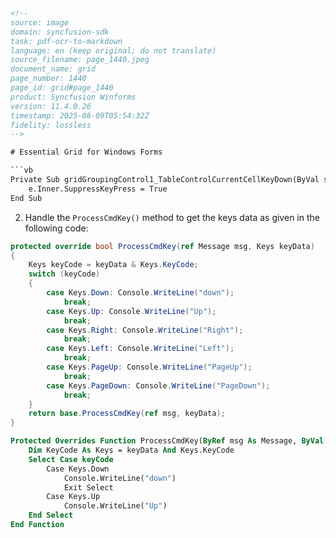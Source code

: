 ```html
<!-- 
source: image
domain: syncfusion-sdk
task: pdf-ocr-to-markdown
language: en (keep original; do not translate)
source_filename: page_1440.jpeg
document_name: grid
page_number: 1440
page_id: grid#page_1440
product: Syncfusion Winforms
version: 11.4.0.26
timestamp: 2025-08-09T05:54:32Z
fidelity: lossless
-->

# Essential Grid for Windows Forms

```vb
Private Sub gridGroupingControl1_TableControlCurrentCellKeyDown(ByVal sender As Object, ByVal e As Syncfusion.Windows.Forms.Grid.Grouping.GridTableControlKeyEventArgs)
    e.Inner.SuppressKeyPress = True
End Sub
```

2. Handle the `ProcessCmdKey()` method to get the keys data as given in the following code:

```csharp
protected override bool ProcessCmdKey(ref Message msg, Keys keyData)
{
    Keys keyCode = keyData & Keys.KeyCode;
    switch (keyCode)
    {
        case Keys.Down: Console.WriteLine("down");
            break;
        case Keys.Up: Console.WriteLine("Up");
            break;
        case Keys.Right: Console.WriteLine("Right");
            break;
        case Keys.Left: Console.WriteLine("Left");
            break;
        case Keys.PageUp: Console.WriteLine("PageUp");
            break;
        case Keys.PageDown: Console.WriteLine("PageDown");
            break;
    }
    return base.ProcessCmdKey(ref msg, keyData);
}
```

```vb
Protected Overrides Function ProcessCmdKey(ByRef msg As Message, ByVal keyData As Keys) As Boolean
    Dim KeyCode As Keys = keyData And Keys.KeyCode
    Select Case keyCode
        Case Keys.Down
            Console.WriteLine("down")
            Exit Select
        Case Keys.Up
            Console.WriteLine("Up")
    End Select
End Function
```

<!-- tags: [product, module, control, api, version?] keywords: [Windows Forms, Essential Grid, ProcessCmdKey, keys, event handling, C#, VB, Syncfusion, Grid, TableControlCurrentCellKeyDown, keyboard events, keyData, eventArgs, key press suppression] -->
```